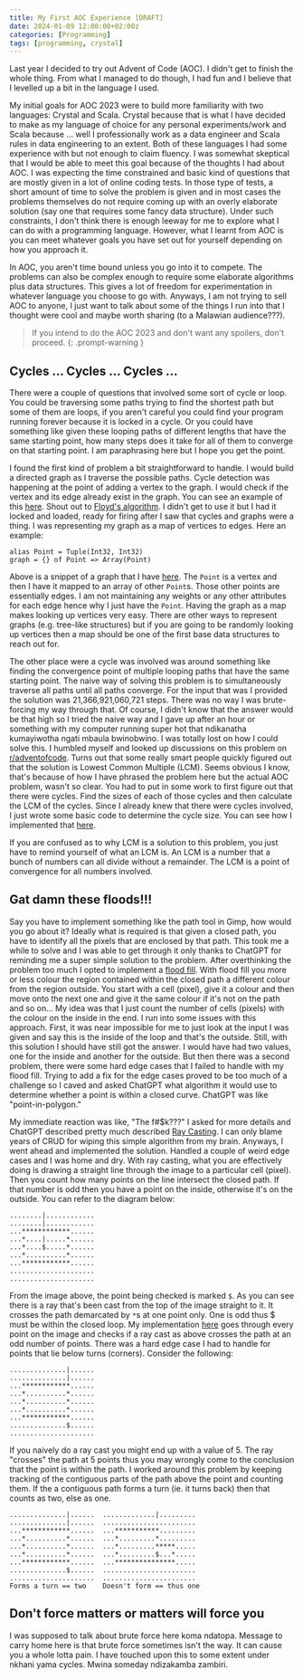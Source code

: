 ```yaml
---
title: My First AOC Experience [DRAFT]
date: 2024-01-09 12:00:00+02:00z
categories: [Programming]
tags: [programming, crystal]
---
```


Last year I decided to try out Advent of Code (AOC). I didn't get to finish the whole
thing. From what I managed to do though, I had fun and I believe that I levelled up a bit
in the language I used.

My initial goals for AOC 2023 were to build more familiarity with two languages:
Crystal and Scala. Crystal because that is what I have decided to make as my language of
choice for any personal experiments/work and Scala because ... well I professionally work
as a data engineer and Scala rules in data engineering to an extent. Both of these
languages I had some experience with but not enough to claim fluency. I was somewhat
skeptical that I would be able to meet this goal because of the thoughts I had about AOC.
I was expecting the time constrained and basic kind of questions that are mostly given
in a lot of online coding tests. In those type of tests, a short amount of time to solve
the problem is given and in most cases the problems themselves do not require coming up
with an overly elaborate solution (say one that requires some fancy data structure).
Under such constraints, I don't think there is enough leeway for me to explore what I can
do with a programming language. However, what I learnt from AOC is you can meet whatever
goals you have set out for yourself depending on how you approach it.

In AOC, you aren't time bound unless you go into it to compete. The problems can also be
complex enough to require some elaborate algorithms plus data structures. This gives a lot
of freedom for experimentation in whatever language you choose to go with. Anyways, I am
not trying to sell AOC to anyone, I just want to talk about some of the things I run into
that I thought were cool and maybe worth sharing (to a Malawian audience???).

> If you intend to do the AOC 2023 and don't want any spoilers, don't proceed.
{: .prompt-warning }

## Cycles ... Cycles ... Cycles ...

There were a couple of questions that involved some sort of cycle or loop.
You could be traversing some paths trying to find the shortest path but some of them
are loops, if you aren't careful you could find your program running forever because it is
locked in a cycle. Or you could have something like given these looping paths of different
lengths that have the same starting point, how many steps does it take for all of them to
converge on that starting point. I am paraphrasing here but I hope you get the point.

I found the first kind of problem a bit straightforward to handle. I would build a directed
graph as I traverse the possible paths. Cycle detection was happening at the point of
adding a vertex to the graph. I would check if the vertex and its edge already exist in
the graph. You can see an example of this
[here](https://github.com/kwalter94/aoc/blob/6bd92cd4383874cbe635b477a196032153ee5e65/2023/16/part-2.cr#L142).
Shout out to
[Floyd's algorithm](https://en.wikipedia.org/wiki/Cycle_detection#Floyd's_tortoise_and_hare).
I didn't get to use it but I had it locked and loaded, ready for firing after I saw
that cycles and graphs were a thing. I was representing my graph as a map of vertices to
edges. Here an example:

```crystal
alias Point = Tuple(Int32, Int32)
graph = {} of Point => Array(Point)
```

Above is a snippet of a graph that I have
[here](https://github.com/kwalter94/aoc/blob/6bd92cd4383874cbe635b477a196032153ee5e65/2023/16/part-2.cr#L5).
The `Point` is a vertex and then I have it mapped to an array of other `Point`s. Those
other points are essentially edges. I am not maintaining any weights or any other
attributes for each edge hence why I just have the `Point`. Having the graph as a map
makes looking up vertices very easy. There are other ways to represent graphs
(e.g. tree-like structures) but if you are going to be randomly looking up vertices then
a map should be one of the first base data structures to reach out for.

The other place were a cycle was involved was around something like finding the
convergence point of multiple looping paths that have the same starting point. The naive
way of solving this problem is to simultaneously traverse all paths until all paths
converge. For the input that was I provided the solution was 21,366,921,060,721 steps.
There was no way I was brute-forcing my way through that. Of course, I didn't know that
the answer would be that high so I tried the naive way and I gave up after an hour or
something with my computer running super hot that ndikanatha kumayiwotha ngati mbaula
bwinobwino. I was totally lost on how I could solve this. I humbled myself and looked up
discussions on this problem on
[r/adventofcode](https://www.reddit.com/r/adventofcode/search/?q=Day%208&restrict_sr=1).
Turns out that some really smart people quickly figured out that the solution is
Lowest Common Multiple (LCM). Seems obvious I know, that's because of how I have phrased
the problem here but the actual AOC problem, wasn't so clear. You had to put in some work
to first figure out that there were cycles. Find the sizes of each of those cycles and
then calculate the LCM of the cycles. Since I already knew that there were cycles involved,
I just wrote some basic code to determine the cycle size. You can see how I implemented
that [here](https://github.com/kwalter94/aoc/blob/6bd92cd4383874cbe635b477a196032153ee5e65/2023/8/part-2.cr#L52).

If you are confused as to why LCM is a solution to this problem, you just have to remind
yourself of what an LCM is. An LCM is a number that a bunch of numbers can all divide
without a remainder. The LCM is a point of convergence for all numbers involved.

## Gat damn these floods!!!

Say you have to implement something like the path tool in Gimp, how would you go about it?
Ideally what is required is that given a closed path, you have to identify all the pixels
that are enclosed by that path. This took me a while to solve and I was able to get through
it only thanks to ChatGPT for reminding me a super simple solution to the problem. After
overthinking the problem too much I opted to implement a
[flood fill](https://en.wikipedia.org/wiki/Flood_fill). With flood fill you more or less
colour the region contained within the closed path a different colour from the region
outside. You start with a cell (pixel), give it a colour and then move onto the next one
and give it the same colour if it's not on the path and so on... My idea was that I just
count the number of cells (pixels) with the colour on the inside in the end. I run into
some issues with this approach. First, it was near impossible for me to just look at the
input I was given and say this is the inside of the loop and that's the outside. Still,
with this solution I should have still got the answer. I would have had two values, one
for the inside and another for the outside. But then there was a second problem, there
were some hard edge cases that I failed to handle with my flood fill. Trying to add a fix
for the edge cases proved to be too much of a challenge so I caved and asked ChatGPT what
algorithm it would use to determine whether a point is within a closed curve. ChatGPT was
like "point-in-polygon."

My immediate reaction was like, "The f#$k???" I asked for more details and ChatGPT
described pretty much described
[Ray Casting](https://en.wikipedia.org/wiki/Point_in_polygon#Ray_casting_algorithm).
I can only blame years of CRUD for wiping this simple algorithm from my brain. Anyways,
I went ahead and implemented the solution. Handled a couple of weird edge cases and I was
home and dry. With ray casting, what you are effectively doing is drawing a straight line
through the image to a particular cell (pixel). Then you count how many points on the line
intersect the closed path. If that number is odd then you have a point on the inside,
otherwise it's on the outside. You can refer to the diagram below:

    ........|............
    ........|............
    ...************......
    ...*....|.....*......
    ...*....$.....*......
    ...*..........*......
    ...************......
    .....................
    .....................

From the image above, the point being checked is marked `$`. As you can see there is a ray
that's been cast from the top of the image straight to it. It crosses the path demarcated
by `*`s at one point only. One is odd thus $ must be within the closed loop.
My implementation [here](https://github.com/kwalter94/aoc/blob/6bd92cd4383874cbe635b477a196032153ee5e65/2023/10/part-2.cr#L85)
goes through every point on the image and checks if a ray cast as above crosses the path
at an odd number of points. There was a hard edge case I had to handle for points that
lie below turns (corners). Consider the following:

    ..............|......
    ..............|......
    ...************......
    ...*..........*......
    ...*..........*......
    ...*..........*......
    ...************......
    ..............$......
    .....................

If you naively do a ray cast you might end up with a value of 5. The ray "crosses" the
path at 5 points thus you may wrongly come to the conclusion that the point is within
the path. I worked around this problem by keeping tracking of the contiguous parts of the
path above the point and counting them. If the a contiguous path forms a turn (ie. it
turns back) then that counts as two, else as one.

    ..............|......  .............|.........
    ..............|......  .......................
    ...************......  ...***********.........
    ...*..........*......  ...*.........*.........
    ...*..........*......  ...*.........*****.....
    ...*..........*......  ...*.........$...*.....
    ...************......  ...***************.....
    ..............$......  .......................
    .....................  .......................
    Forms a turn == two    Doesn't form == thus one


## Don't force matters or matters will force you

I was supposed to talk about brute force here koma ndatopa. Message to carry home here is
that brute force sometimes isn't the way. It can cause you a whole lotta pain. I have
touched upon this to some extent under nkhani yama cycles. Mwina someday ndizakamba
zambiri.
